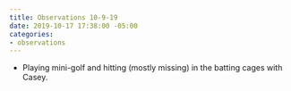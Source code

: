 ```yaml
---
title: Observations 10-9-19
date: 2019-10-17 17:38:00 -05:00
categories:
- observations
---
```


- Playing mini-golf and hitting (mostly missing) in the batting cages with Casey.